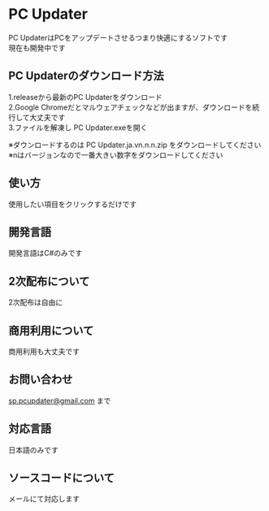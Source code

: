 # PC Updater
PC UpdaterはPCをアップデートさせるつまり快適にするソフトです<br>
現在も開発中です
<br>
## PC Updaterのダウンロード方法
1.releaseから最新のPC Updaterをダウンロード<br>
2.Google Chromeだとマルウェアチェックなどが出ますが、ダウンロードを続行して大丈夫です<br>
3.ファイルを解凍し PC Updater.exeを開く<br>

※ダウンロードするのは PC Updater.ja.vn.n.n.zip をダウンロードしてください<br>
※nはバージョンなので一番大きい数字をダウンロードしてください
## 使い方
使用したい項目をクリックするだけです
<br>

## 開発言語
開発言語はC#のみです

## 2次配布について
2次配布は自由に

## 商用利用について
商用利用も大丈夫です

## お問い合わせ
sp.pcupdater@gmail.com
まで

## 対応言語
日本語のみです

## ソースコードについて
メールにて対応します

